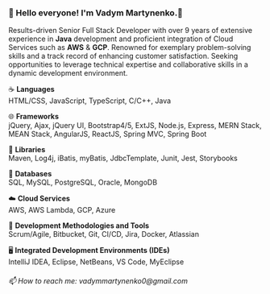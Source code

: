 ### 👋 Hello everyone! I'm Vadym Martynenko.👋
 Results-driven Senior Full Stack Developer with over 9 years of extensive experience in **Java** development and proficient integration of Cloud Services such as **AWS** & **GCP**. Renowned for exemplary problem-solving skills and a track record of enhancing customer satisfaction. Seeking opportunities to leverage technical expertise and collaborative skills in a dynamic development environment.

☕ **Languages**<br/>
HTML/CSS, JavaScript, TypeScript, C/C++, Java

🌐 **Frameworks**<br/>
jQuery, Ajax, jQuery UI, Bootstrap4/5, ExtJS, Node.js, Express, MERN Stack, MEAN Stack, AngularJS, ReactJS, Spring MVC, Spring Boot

📜 **Libraries**<br/>
Maven, Log4j, iBatis, myBatis, JdbcTemplate, Junit, Jest, Storybooks
 
💾 **Databases**<br/>
SQL, MySQL, PostgreSQL, Oracle, MongoDB
 
☁️ **Cloud Services**<br/>
AWS, AWS Lambda, GCP, Azure
 
🔨 **Development Methodologies and Tools**<br/>
Scrum/Agile, Bitbucket, Git, CI/CD, Jira, Docker, Atlassian
 
🖥️ **Integrated Development Environments (IDEs)**<br/>
IntelliJ IDEA, Eclipse, NetBeans, VS Code, MyEclipse

<h6>
📫 How to reach me: vadymmartynenko0@gmail.com
</h6>
<!--
**vadymdev716/vadymdev716** is a ✨ _special_ ✨ repository because its `README.md` (this file) appears on your GitHub profile.

Here are some ideas to get you started:

- 🔭 I’m currently working on ...
- 🌱 I’m currently learning ...
- 👯 I’m looking to collaborate on ...
- 🤔 I’m looking for help with ...
- 💬 Ask me about ...
- 📫 How to reach me: ...
- 😄 Pronouns: ...
- ⚡ Fun fact: ...
-->
